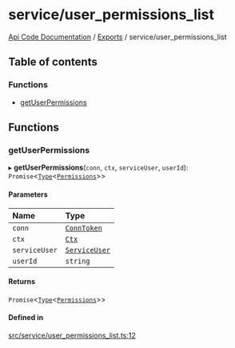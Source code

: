 # service/user\_permissions\_list
 
[Api Code Documentation](../README.md) / [Exports](../modules.md) / service/user\_permissions\_list

## Table of contents

### Functions

- [getUserPermissions](service_user_permissions_list.md#getuserpermissions)

## Functions

### getUserPermissions

▸ **getUserPermissions**(`conn`, `ctx`, `serviceUser`, `userId`): `Promise`<[`Type`](result.md#type)<[`Permissions`](service_domain_permissions.md#permissions)\>\>

#### Parameters

| Name | Type |
| :------ | :------ |
| `conn` | [`ConnToken`](service_conn.md#conntoken) |
| `ctx` | [`Ctx`](../interfaces/lib_ctx.Ctx.md) |
| `serviceUser` | [`ServiceUser`](../interfaces/service_domain_organization_service_user.ServiceUser.md) |
| `userId` | `string` |

#### Returns

`Promise`<[`Type`](result.md#type)<[`Permissions`](service_domain_permissions.md#permissions)\>\>

#### Defined in

[src/service/user_permissions_list.ts:12](https://github.com/openkfw/TruBudget/blob/0804644/api/src/service/user_permissions_list.ts#L12)
